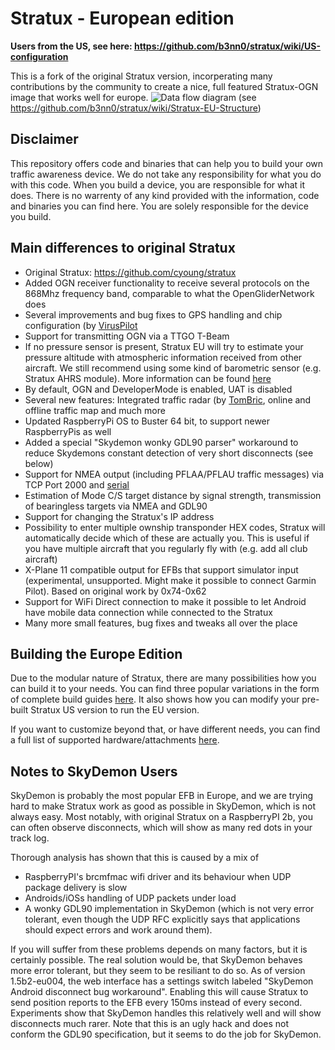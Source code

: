 # Stratux - European edition
**Users from the US, see here: https://github.com/b3nn0/stratux/wiki/US-configuration**

This is a fork of the original Stratux version, incorperating many contributions by the community to create a
nice, full featured Stratux-OGN image that works well for europe.
![Data flow diagram](https://user-images.githubusercontent.com/60190549/94661904-f1201c80-0307-11eb-9d8d-3af2020583a8.png)
(see https://github.com/b3nn0/stratux/wiki/Stratux-EU-Structure)

## Disclaimer
This repository offers code and binaries that can help you to build your own traffic awareness device. We do not take any responsibility for what you do with this code. When you build a device, you are responsible for what it does. There is no warrenty of any kind provided with the information, code and binaries you can find here. You are solely responsible for the device you build.

## Main differences to original Stratux
* Original Stratux: https://github.com/cyoung/stratux
* Added OGN receiver functionality to receive several protocols on the 868Mhz frequency band, comparable to what the OpenGliderNetwork does
* Several improvements and bug fixes to GPS handling and chip configuration (by [VirusPilot](https://github.com/VirusPilot)
* Support for transmitting OGN via a TTGO T-Beam
* If no pressure sensor is present, Stratux EU will try to estimate your pressure altitude with atmospheric information received from other aircraft. We still recommend using some kind of barometric sensor (e.g. Stratux AHRS module). More information can be found [here](https://github.com/b3nn0/stratux/wiki/Altitudes-in-Stratux-EU)
* By default, OGN and DeveloperMode is enabled, UAT is disabled
* Several new features: Integrated traffic radar (by [TomBric](https://github.com/TomBric), online and offline traffic map and much more
* Updated RaspberryPi OS to Buster 64 bit, to support newer RaspberryPis as well
* Added a special "Skydemon wonky GDL90 parser" workaround to reduce Skydemons constant detection of very short disconnects (see below)
* Support for NMEA output (including PFLAA/PFLAU traffic messages) via TCP Port 2000 and [serial](https://github.com/b3nn0/stratux/wiki/Stratux-Serial-output-for-EFIS's-that-support-GDL90-or-Flarm-NMEA-over-serial)
* Estimation of Mode C/S target distance by signal strength, transmission of bearingless targets via NMEA and GDL90
* Support for changing the Stratux's IP address
* Possibility to enter multiple ownship transponder HEX codes, Stratux will automatically decide which of these are actually you. This is useful if you have multiple aircraft that you regularly fly with (e.g. add all club aircraft)
* X-Plane 11 compatible output for EFBs that support simulator input (experimental, unsupported. Might make it possible to connect Garmin Pilot). Based on original work by 0x74-0x62
* Support for WiFi Direct connection to make it possible to let Android have mobile data connection while connected to the Stratux
* Many more small features, bug fixes and tweaks all over the place

## Building the Europe Edition
Due to the modular nature of Stratux, there are many possibilities how you can build it to your needs.
You can find three popular variations in the form of complete build guides [here](https://github.com/b3nn0/stratux/wiki/Building-Stratux-Europe-Edition).
It also shows how you can modify your pre-built Stratux US version to run the EU version.

If you want to customize beyond that, or have different needs, you can find a full list of supported hardware/attachments [here](https://github.com/b3nn0/stratux/wiki/Supported-Hardware).



## Notes to SkyDemon Users
SkyDemon is probably the most popular EFB in Europe, and we are trying hard to make Stratux work as good as possible in SkyDemon, which is not always easy. Most notably, with original Stratux on a RaspberryPI 2b, you can often observe disconnects, which will show as many red dots in your track log.

Thorough analysis has shown that this is caused by a mix of
- RaspberryPI's brcmfmac wifi driver and its behaviour when UDP package delivery is slow
- Androids/iOSs handling of UDP packets under load
- A wonky GDL90 implementation in SkyDemon (which is not very error tolerant, even though the UDP RFC explicitly says that applications should expect errors and work around them).

If you will suffer from these problems depends on many factors, but it is certainly possible.
The real solution would be, that SkyDemon behaves more error tolerant, but they seem to be resiliant to do so.
As of version 1.5b2-eu004, the web interface has a settings switch labeled "SkyDemon Android disconnect bug workaround". Enabling this will cause Stratux to send position reports to the EFB every 150ms instead of every second.
Experiments show that SkyDemon handles this relatively well and will show disconnects much rarer.
Note that this is an ugly hack and does not conform the GDL90 specification, but it seems to do the job for SkyDemon.


